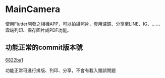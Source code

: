# MainCamera

使用Flutter開發之相機APP，可以拍攝照片、套用濾鏡、分享至LINE、IG、.....、雲端列印、保存圖片成PDF功能。

## 功能正常的commit版本號

[6822ba1](https://github.com/e96031413/flutter-app/commit/6822ba1c7f2c6f328dcd6a1e3f708f7f3d57f45b)

功能正常可進行排版、列印、分享，不會有載入錯誤問題
